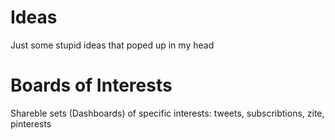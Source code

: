 # Ideas

Just some stupid ideas that poped up in my head

# Boards of Interests

Shareble sets (Dashboards) of specific interests: tweets, subscribtions, zite, pinterests

